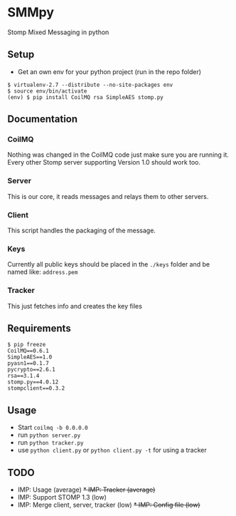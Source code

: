 # SMMpy
Stomp Mixed Messaging in python

## Setup
- Get an own env for your python project (run in the repo folder)
```
$ virtualenv-2.7 --distribute --no-site-packages env
$ source env/bin/activate
(env) $ pip install CoilMQ rsa SimpleAES stomp.py
```

## Documentation
### CoilMQ
Nothing was changed in the CoilMQ code just make sure you are running it.
Every other Stomp server supporting Version 1.0 should work too.

### Server
This is our core, it reads messages and relays them to other servers.

### Client
This script handles the packaging of the message.

### Keys
Currently all public keys should be placed in the `./keys` folder and be named like:
`address.pem`

### Tracker
This just fetches info and creates the key files

## Requirements
```
$ pip freeze
CoilMQ==0.6.1
SimpleAES==1.0
pyasn1==0.1.7
pycrypto==2.6.1
rsa==3.1.4
stomp.py==4.0.12
stompclient==0.3.2
```

## Usage
- Start `coilmq -b 0.0.0.0`
- run `python server.py`
- run `python tracker.py`
- use `python client.py` or `python client.py -t` for using a tracker

## TODO
* IMP: Usage (average)
~~* IMP: Tracker (average)~~
* IMP: Support STOMP 1.3 (low)
* IMP: Merge client, server, tracker (low)
~~* IMP: Config file (low)~~
